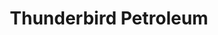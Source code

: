 ---
title: "Thunderbird Petroleum"
url: /sheridan-lake/thunderbird-petroleum/
shop: Lebensmittel
---